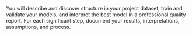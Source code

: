 You will describe and discover structure in your project dataset, train and validate your models, 
and interpret the best model in a professional quality report. For each significant step, document
your results, interpretations, assumptions, and process.
